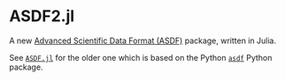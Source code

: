 # ASDF2.jl

A new [Advanced Scientific Data Format
(ASDF)](https://asdf-standard.readthedocs.io/en/latest/index.html)
package, written in Julia.

See [`ASDF.jl`](http://github.com/eschnett/ASDF.jl) for the older one
which is based on the Python
[`asdf`](https://github.com/spacetelescope/asdf) Python package.
